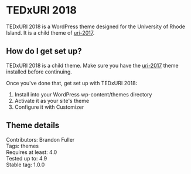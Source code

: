 # TEDxURI 2018

TEDxURI 2018 is a WordPress theme designed for the University of Rhode Island.  It is a child theme of [uri-2017](https://bitbucket.org/uriweb/uri-2017).

## How do I get set up?

TEDxURI 2018 is a child theme.  Make sure you have the [uri-2017](https://bitbucket.org/uriweb/uri-2017) theme installed before continuing.

Once you've done that, get set up with TEDxURI 2018:

1. Install into your WordPress wp-content/themes directory
2. Activate it as your site's theme
3. Configure it with Customizer

## Theme details

Contributors: Brandon Fuller  
Tags: themes  
Requires at least: 4.0  
Tested up to: 4.9  
Stable tag: 1.0.0  